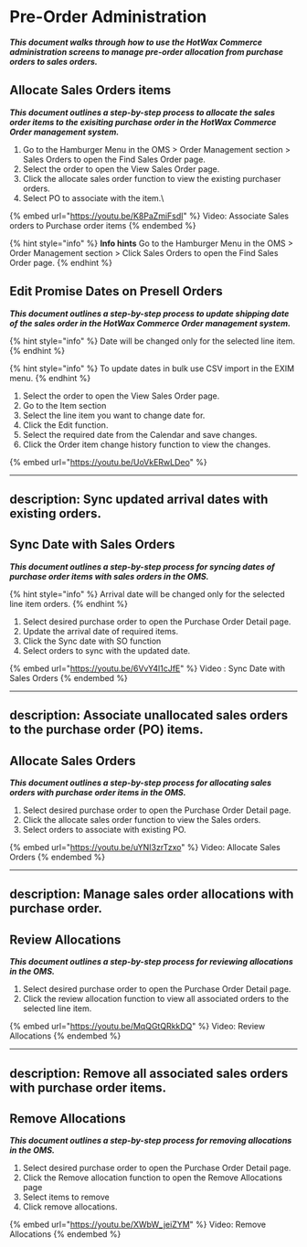 # Pre-Order Administration

_**This document walks through how to use the HotWax Commerce  administration  screens to manage pre-order allocation from purchase orders to sales orders.**_


## Allocate Sales Orders items

_**This document outlines a step-by-step process to allocate the sales order items to the exisiting purchase order in the HotWax Commerce Order management system.**_
1. Go to  the Hamburger Menu in the OMS > Order Management section > Sales Orders to open the Find Sales Order page.
2. Select the order to open the View Sales Order page.
3. Click the allocate sales order function to view the existing purchaser orders.
4. Select PO to associate with the item.\


{% embed url="https://youtu.be/K8PaZmiFsdI" %}
Video: Associate Sales orders to Purchase order items
{% endembed %}

{% hint style="info" %}
**Info hints** Go to  the Hamburger Menu in the OMS > Order Management section > Click Sales Orders to open the Find Sales Order page.
{% endhint %}

## Edit Promise Dates on Presell Orders

_**This document outlines a step-by-step process to update shipping date of the sales order in the HotWax Commerce Order management system.**_

{% hint style="info" %}
Date will be changed only for the selected line item.
{% endhint %}

{% hint style="info" %}
To update dates in bulk use CSV import in the EXIM menu.
{% endhint %}


1. Select the order to open the View Sales Order page.
2. Go to the Item section
3. Select the line item you want to change date for.
4. Click the Edit function.
5. Select the required date from the Calendar and save changes.
6. Click the Order item change history function to view the changes.

{% embed url="https://youtu.be/UoVkERwLDeo" %}

---
description: Sync updated arrival dates with existing orders.
---

## Sync Date with Sales Orders

_**This document outlines a step-by-step process for syncing dates of purchase order items with sales orders  in the OMS.**_

{% hint style="info" %}
Arrival date will be changed only for the selected line item orders.&#x20;
{% endhint %}

1. Select desired purchase order to open the Purchase Order Detail page.
2. Update the arrival date of required items.
3. Click the Sync date with SO function
4. Select orders to sync with the updated date.&#x20;

{% embed url="https://youtu.be/6VvY4l1cJfE" %}
Video : Sync Date with Sales Orders
{% endembed %}


---
description: Associate unallocated sales orders to the purchase order (PO) items.
---

## Allocate Sales Orders

_**This document outlines a step-by-step process for allocating sales orders with purchase order items in the OMS.**_

1. Select desired purchase order to open the Purchase Order Detail page.
2. Click the allocate sales order function to view the Sales orders.
3. Select orders to associate with existing PO.

{% embed url="https://youtu.be/uYNI3zrTzxo" %}
Video: Allocate Sales Orders
{% endembed %}

---
description: Manage sales order allocations with purchase order.
---

## Review Allocations

_**This document outlines a step-by-step process for reviewing allocations in the OMS.**_


1. Select desired purchase order to open the Purchase Order Detail page.
2. Click the review allocation function to view all associated orders to the selected line item.

{% embed url="https://youtu.be/MqQGtQRkkDQ" %}
Video: Review Allocations
{% endembed %}

---
description: Remove all associated sales orders with purchase order items.
---

## Remove Allocations

_**This document outlines a step-by-step process for removing allocations in the OMS.**_

1. Select desired purchase order to open the Purchase Order Detail page.
2. Click the Remove allocation function to open the Remove Allocations page
3. Select items to remove
4. Click remove allocations.



{% embed url="https://youtu.be/XWbW_jeiZYM" %}
Video: Remove Allocations
{% endembed %}